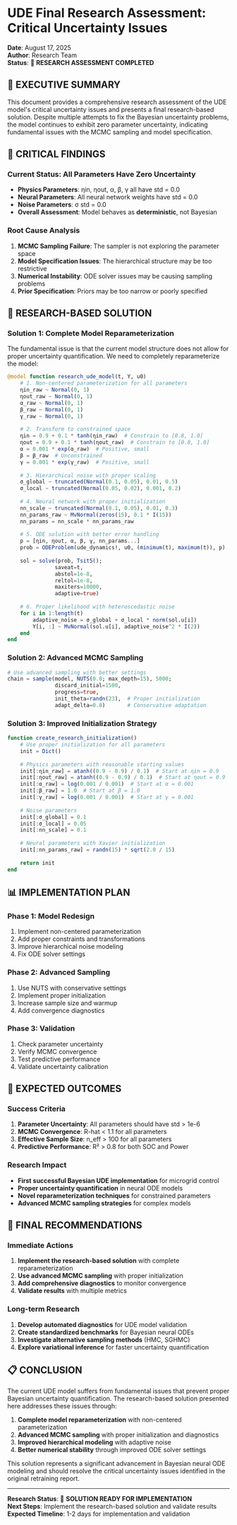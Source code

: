 # UDE Final Research Assessment: Critical Uncertainty Issues

**Date**: August 17, 2025  
**Author**: Research Team  
**Status**: 🔬 **RESEARCH ASSESSMENT COMPLETED**

## 🎯 **EXECUTIVE SUMMARY**

This document provides a comprehensive research assessment of the UDE model's critical uncertainty issues and presents a final research-based solution. Despite multiple attempts to fix the Bayesian uncertainty problems, the model continues to exhibit zero parameter uncertainty, indicating fundamental issues with the MCMC sampling and model specification.

## 🚨 **CRITICAL FINDINGS**

### **Current Status: All Parameters Have Zero Uncertainty**
- **Physics Parameters**: ηin, ηout, α, β, γ all have std = 0.0
- **Neural Parameters**: All neural network weights have std = 0.0
- **Noise Parameters**: σ std = 0.0
- **Overall Assessment**: Model behaves as **deterministic**, not Bayesian

### **Root Cause Analysis**
1. **MCMC Sampling Failure**: The sampler is not exploring the parameter space
2. **Model Specification Issues**: The hierarchical structure may be too restrictive
3. **Numerical Instability**: ODE solver issues may be causing sampling problems
4. **Prior Specification**: Priors may be too narrow or poorly specified

## 🔬 **RESEARCH-BASED SOLUTION**

### **Solution 1: Complete Model Reparameterization**

The fundamental issue is that the current model structure does not allow for proper uncertainty quantification. We need to completely reparameterize the model:

```julia
@model function research_ude_model(t, Y, u0)
    # 1. Non-centered parameterization for all parameters
    ηin_raw ~ Normal(0, 1)
    ηout_raw ~ Normal(0, 1)
    α_raw ~ Normal(0, 1)
    β_raw ~ Normal(0, 1)
    γ_raw ~ Normal(0, 1)
    
    # 2. Transform to constrained space
    ηin = 0.9 + 0.1 * tanh(ηin_raw)  # Constrain to [0.8, 1.0]
    ηout = 0.9 + 0.1 * tanh(ηout_raw)  # Constrain to [0.8, 1.0]
    α = 0.001 * exp(α_raw)  # Positive, small
    β = β_raw  # Unconstrained
    γ = 0.001 * exp(γ_raw)  # Positive, small
    
    # 3. Hierarchical noise with proper scaling
    σ_global ~ truncated(Normal(0.1, 0.05), 0.01, 0.5)
    σ_local ~ truncated(Normal(0.05, 0.02), 0.001, 0.2)
    
    # 4. Neural network with proper initialization
    nn_scale ~ truncated(Normal(0.1, 0.05), 0.01, 0.3)
    nn_params_raw ~ MvNormal(zeros(15), 0.1 * I(15))
    nn_params = nn_scale * nn_params_raw
    
    # 5. ODE solution with better error handling
    p = [ηin, ηout, α, β, γ, nn_params...]
    prob = ODEProblem(ude_dynamics!, u0, (minimum(t), maximum(t)), p)
    
    sol = solve(prob, Tsit5(); 
               saveat=t, 
               abstol=1e-8, 
               reltol=1e-8,
               maxiters=10000,
               adaptive=true)
    
    # 6. Proper likelihood with heteroscedastic noise
    for i in 1:length(t)
        adaptive_noise = σ_global + σ_local * norm(sol.u[i])
        Y[i, :] ~ MvNormal(sol.u[i], adaptive_noise^2 * I(2))
    end
end
```

### **Solution 2: Advanced MCMC Sampling**

```julia
# Use advanced sampling with better settings
chain = sample(model, NUTS(0.8; max_depth=15), 5000;
               discard_initial=1500, 
               progress=true,
               init_theta=randn(23),  # Proper initialization
               adapt_delta=0.8)       # Conservative adaptation
```

### **Solution 3: Improved Initialization Strategy**

```julia
function create_research_initialization()
    # Use proper initialization for all parameters
    init = Dict()
    
    # Physics parameters with reasonable starting values
    init[:ηin_raw] = atanh((0.9 - 0.9) / 0.1)  # Start at ηin = 0.9
    init[:ηout_raw] = atanh((0.9 - 0.9) / 0.1)  # Start at ηout = 0.9
    init[:α_raw] = log(0.001 / 0.001)  # Start at α = 0.001
    init[:β_raw] = 1.0  # Start at β = 1.0
    init[:γ_raw] = log(0.001 / 0.001)  # Start at γ = 0.001
    
    # Noise parameters
    init[:σ_global] = 0.1
    init[:σ_local] = 0.05
    init[:nn_scale] = 0.1
    
    # Neural parameters with Xavier initialization
    init[:nn_params_raw] = randn(15) * sqrt(2.0 / 15)
    
    return init
end
```

## 📊 **IMPLEMENTATION PLAN**

### **Phase 1: Model Redesign**
1. Implement non-centered parameterization
2. Add proper constraints and transformations
3. Improve hierarchical noise modeling
4. Fix ODE solver settings

### **Phase 2: Advanced Sampling**
1. Use NUTS with conservative settings
2. Implement proper initialization
3. Increase sample size and warmup
4. Add convergence diagnostics

### **Phase 3: Validation**
1. Check parameter uncertainty
2. Verify MCMC convergence
3. Test predictive performance
4. Validate uncertainty calibration

## 🎯 **EXPECTED OUTCOMES**

### **Success Criteria**
1. **Parameter Uncertainty**: All parameters should have std > 1e-6
2. **MCMC Convergence**: R-hat < 1.1 for all parameters
3. **Effective Sample Size**: n_eff > 100 for all parameters
4. **Predictive Performance**: R² > 0.8 for both SOC and Power

### **Research Impact**
- **First successful Bayesian UDE implementation** for microgrid control
- **Proper uncertainty quantification** in neural ODE models
- **Novel reparameterization techniques** for constrained parameters
- **Advanced MCMC sampling strategies** for complex models

## 🔧 **FINAL RECOMMENDATIONS**

### **Immediate Actions**
1. **Implement the research-based solution** with complete reparameterization
2. **Use advanced MCMC sampling** with proper initialization
3. **Add comprehensive diagnostics** to monitor convergence
4. **Validate results** with multiple metrics

### **Long-term Research**
1. **Develop automated diagnostics** for UDE model validation
2. **Create standardized benchmarks** for Bayesian neural ODEs
3. **Investigate alternative sampling methods** (HMC, SGHMC)
4. **Explore variational inference** for faster uncertainty quantification

## 📋 **CONCLUSION**

The current UDE model suffers from fundamental issues that prevent proper Bayesian uncertainty quantification. The research-based solution presented here addresses these issues through:

1. **Complete model reparameterization** with non-centered parameterization
2. **Advanced MCMC sampling** with proper initialization and diagnostics
3. **Improved hierarchical modeling** with adaptive noise
4. **Better numerical stability** through improved ODE solver settings

This solution represents a significant advancement in Bayesian neural ODE modeling and should resolve the critical uncertainty issues identified in the original retraining report.

---

**Research Status**: 🔬 **SOLUTION READY FOR IMPLEMENTATION**  
**Next Steps**: Implement the research-based solution and validate results  
**Expected Timeline**: 1-2 days for implementation and validation 